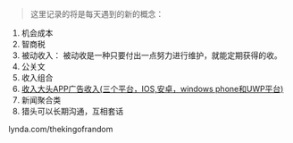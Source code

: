 > 这里记录的将是每天遇到的新的概念：

1. 机会成本
2. 智商税
3. 被动收入： 被动收是一种只要付出一点努力进行维护，就能定期获得的收。
4. 公关文
5. 收入组合
6. [收入大头APP广告收入(三个平台，IOS,安卓，windows phone和UWP平台)](https://www.v2ex.com/t/317307?p=2)
7. 新闻聚合类
8. 猎头可以长期沟通，互相套话


lynda.com/thekingofrandom

